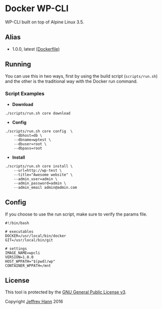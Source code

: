 # Docker WP-CLI

WP-CLI built on top of Alpine Linux 3.5. 

## Alias

* 1.0.0, latest [(Dockerfile)](Dockerfile)

## Running

You can use this in two ways, first by using the build script (`scripts/run.sh`) and the other is the traditional way with the Docker run command.

### Script Examples

* **Download** 

`./scripts/run.sh core download`

* **Config** 

```
./scripts/run.sh core config  \
	--dbhost=db \
	--dbname=wptest \
	--dbuser=root \
	--dbpass=root
```

* **Install**

```
./scripts/run.sh core install \
    --url=http://wp-test \
    --title="Awesome website" \
    --admin_user=admin \
    --admin_password=admin \
    --admin_email admin@admin.com
```

## Config

If you choose to use the run script, make sure to verify the params file.

```
#!/bin/bash

# executables
DOCKER=/usr/local/bin/docker
GIT=/usr/local/bin/git

# settings
IMAGE_NAME=wpcli
VERSION=1.0.0
HOST_WPPATH="$(pwd)/wp"
CONTAINER_WPPATH=/mnt
```



## License

This tool is protected by the [GNU General Public License v3](http://www.gnu.org/licenses/gpl-3.0.html).

Copyright [Jeffrey Hann](http://jeffreyhann.ca/) 2016
